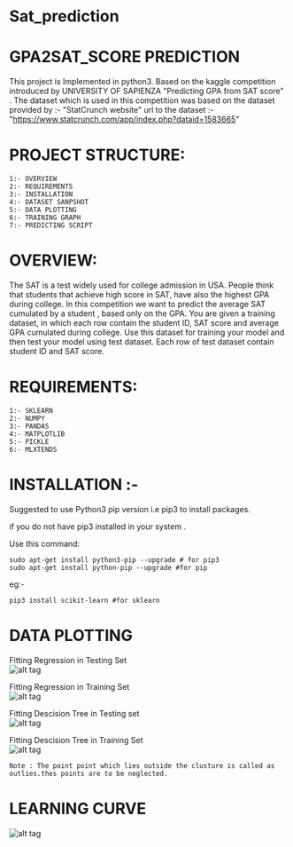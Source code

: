 # Sat_prediction

# GPA2SAT_SCORE PREDICTION 

This project is Implemented in python3.
Based on the kaggle competition introduced by UNIVERSITY OF SAPIENZA "Predicting GPA from SAT score" .
The dataset which is used in this competition was based on the dataset provided by :- "StatCrunch website"
url to the dataset :- "https://www.statcrunch.com/app/index.php?dataid=1583665"


# PROJECT STRUCTURE:
	1:- OVERVIEW
	2:- REQUIREMENTS
	3:- INSTALLATION
	4:- DATASET SANPSHOT
	5:- DATA PLOTTING
	6:- TRAINING GRAPH
	7:- PREDICTING SCRIPT

	
# OVERVIEW:

The SAT is a test widely used for college admission in USA. People think that students that achieve high score in SAT, have also the highest GPA during college. In this competition we want to predict the average SAT cumulated by a student , based only on the GPA.
You are given a training dataset, in which each row contain the student ID, SAT score and average GPA cumulated during college. Use this dataset for training your model and then test your model using test dataset. Each row of test dataset contain student ID and SAT score.

# REQUIREMENTS:

	1:- SKLEARN
	2:- NUMPY
	3:- PANDAS
	4:- MATPLOTLIB
	5:- PICKLE
	6:- MLXTENDS
	

# INSTALLATION :-

Suggested to use Python3 pip version i.e pip3 to install packages.

if you do not have pip3 installed in your system .

Use this command:

	sudo apt-get install python3-pip --upgrade # for pip3
	sudo apt-get install python-pip --upgrade #for pip 
eg:- 
	
	pip3 install scikit-learn #for sklearn 

# DATA PLOTTING

Fitting Regression in Testing Set                                   
![alt tag](https://github.com/vshantam/Sat_prediction/blob/master/Image/Figure_1-1.png)

Fitting Regression in Training Set                        
![alt tag](https://github.com/vshantam/Sat_prediction/blob/master/Image/Figure_1.png)

Fitting Descision Tree in Testing set                    
![alt tag](https://github.com/vshantam/Sat_prediction/blob/master/Image/Figure_3-2.png)

Fitting Descision Tree in Training Set                       
![alt tag](https://github.com/vshantam/Sat_prediction/blob/master/Image/Figure_3.png)

	Note : The point point which lies outside the clusture is called as outlies.thes points are to be neglected.
	
# LEARNING CURVE    
![alt tag](https://github.com/vshantam/Sat_prediction/blob/master/Image/Figure_4.png)

